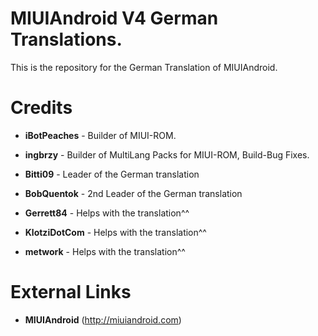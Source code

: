 MIUIAndroid V4 German Translations.
=================
This is the repository for the German Translation of MIUIAndroid.

Credits
=================
* **iBotPeaches**  - Builder of MIUI-ROM.

* **ingbrzy** - Builder of MultiLang Packs for MIUI-ROM, Build-Bug Fixes.

* **Bitti09** - Leader of  the German translation

* **BobQuentok** - 2nd Leader of  the German translation

* **Gerrett84** - Helps with the translation^^

* **KlotziDotCom** - Helps with the translation^^

* **metwork** - Helps with the translation^^

 
External Links
=================
* **MIUIAndroid** (http://miuiandroid.com)